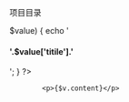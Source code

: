 ﻿项目目录
<?php foreach ($data as $key => $value) {
				echo '<h4>'.$value['titile'].'</h4>';
			} ?>


			<p>{$v.content}</p>